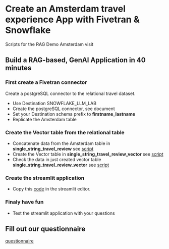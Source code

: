 # Create an Amsterdam travel experience App with Fivetran & Snowflake
Scripts for the RAG Demo Amsterdam visit

## Build a RAG-based, GenAI Application in 40 minutes

### First create a Fivetran connector

Create a postgreSQL connector to the relational travel dataset.

* Use Destination SNOWFLAKE_LLM_LAB
* Create the postgreSQL connector, see document
* Set your Destination schema prefix to **firstname_lastname**
* Replicate the Amsterdam table

### Create the Vector table from the relational table

* Concatenate data from the Amsterdam table in **single_string_travel_review** see [script](./01-table-create.sql)
* Create the Vector table in **single_string_travel_review_vector** see [script](./02-add-vector-table.sql)
* Check the data in just created vector table **single_string_travel_review_vector** see [script](./03-show-content-vector-table.sql)

### Create the streamlit application

* Copy this [code](./04-streamlit-code.py) in the streamlit editor.

### Finaly have fun

* Test the streamlit application with your questions

## Fill out our questionnaire

[questionnaire](https://forms.gle/jn8nNqjzTnCeZLQT7)
